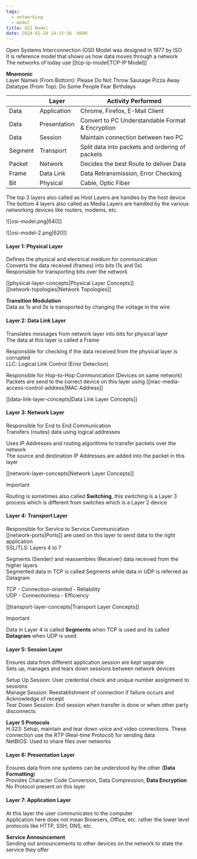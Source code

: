 ```yaml
---
tags:
  - networking
  - model
title: OSI Model
date: 2024-01-28 14:15:56 -0600
---
```


Open Systems Interconnection (OSI) Model was designed in 1977 by ISO  
It is reference model that shows us how data moves through a network  
The networks of today use [[tcp-ip-model|TCP-IP Model]]

**Mnemonic**  
Layer Names (From Bottom): Please Do Not Throw Sausage Pizza Away  
Datatype (From Top): Do Some People Fear Birthdays

|         | Layer        | Activity Performed                               |
| ------- | ------------ | ------------------------------------------------ |
| Data    | Application  | Chrome, Firefox, E-Mail Client                   |
| Data    | Presentation | Convert to PC Understandable Format & Encryption |
| Data    | Session      | Maintain connection between two PC               |
| Segment | Transport    | Split data into packets and ordering of packets  |
| Packet  | Network      | Decides the best Route to deliver Data           |
| Frame   | Data Link    | Data Retransmission, Error Checking              |
| Bit     | Physical     | Cable, Optic Fiber                               |

The top 3 layers also called as Host Layers are handles by the host device  
The bottom 4 layers also called as Media Layers are handled by the various networking devices like routers, modems, etc.

![[osi-model.png|640]]

![[osi-model-2.png|620]]

#### Layer 1: Physical Layer

Defines the physical and electrical medium for communication  
Converts the data received (frames) into bits (1s and 0s)  
Responsible for transporting bits over the network  

[[physical-layer-concepts|Physical Layer Concepts]]  
[[network-topologies|Network Topologies]]

**Transition Modulation**  
Data as 1s and 0s is transported by changing the voltage in the wire

#### Layer 2: Data Link Layer

Translates messages from network layer into bits for physical layer  
The data at this layer is called a Frame   

Responsible for checking if the data received from the physical layer is corrupted  
LLC: Logical Link Control (Error Detection)

Responsible for Hop-to-Hop Communication (Devices on same network)    
Packets are send to the correct device on this layer using [[mac-media-access-control-address|MAC Address]]  

[[data-link-layer-concepts|Data Link Layer Concepts]]

#### Layer 3: Network Layer

Responsible for End to End Communication  
Transfers (routes) data using logical addresses  

Uses IP Addresses and routing algorithms to transfer packets over the network  
The source and destination IP Addresses are added into the packet in this layer  

[[network-layer-concepts|Network Layer Concepts]]

> [!IMPORTANT]  
> Routing is sometimes also called **Switching**, this switching is a Layer 3 process  which is different from switches which is a Layer 2 device

#### Layer 4: Transport Layer

Responsible for Service to Service Communication  
[[network-ports|Ports]] are used on this layer to send data to the right application  
SSL/TLS: Layers 4 to 7

Segments (Sender) and reassembles (Receiver) data received from the higher layers  
Segmented data in TCP is called Segments while data in UDP is referred as Datagram  

TCP - Connection-oriented - Reliability  
UDP - Connectionless - Efficiency

[[transport-layer-concepts|Transport Layer Concepts]]

> [!IMPORTANT]
> Data in Layer 4 is called **Segments** when TCP is used and its called **Datagram** when UDP is used

#### Layer 5: Session Layer

Ensures data from different application session are kept separate  
Sets up, manages and tears down sessions between network devices  

Setup Up Session: User credential check and unique number assignment to sessions    
Manage Session: Reestablishment of connection if failure occurs and Acknowledge of receipt  
Tear Down Session: End session when transfer is done or when other party disconnects

**Layer 5 Protocols**  
H.323: Setup, maintain and tear down voice and video connections. These connection use the RTP (Real-time Protocol) for sending data  
NetBIOS: Used to share files over networks

#### Layer 6: Presentation Layer

Ensures data from one systems can be understood by the other (**Data Formatting**)  
Provides Character Code Conversion, Data Compression, **Data Encryption**  
No Protocol present on this layer

#### Layer 7: Application Layer

At this layer the user communicates to the computer  
Application here does not mean Browsers, Office, etc. rather the lower level protocols like HTTP, SSH, DNS, etc.  

**Service Announcement**  
Sending out announcements to other devices on the network to state the service they offer
